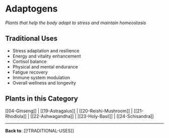 # Adaptogens

*Plants that help the body adapt to stress and maintain homeostasis*

## Traditional Uses
- Stress adaptation and resilience
- Energy and vitality enhancement
- Cortisol balance
- Physical and mental endurance
- Fatigue recovery
- Immune system modulation
- Overall wellness and longevity

## Plants in this Category

[[04-Ginseng]] | [[19-Astragalus]] | [[20-Reishi-Mushroom]] | [[21-Rhodiola]] | [[22-Ashwagandha]] | [[23-Holy-Basil]] | [[24-Schisandra]]

---

**Back to**: [[!TRADITIONAL-USES]]